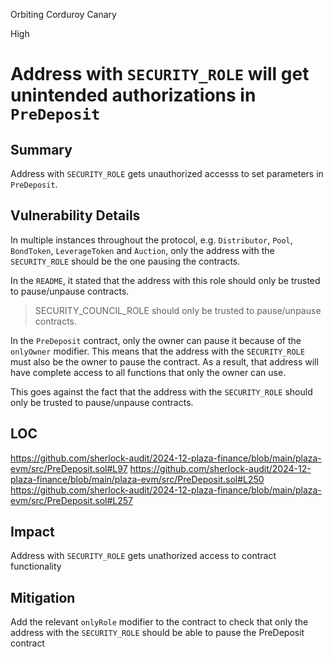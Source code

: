 Orbiting Corduroy Canary

High

# Address with `SECURITY_ROLE` will get unintended authorizations in `PreDeposit`

## Summary

Address with `SECURITY_ROLE` gets unauthorized accesss to set parameters in `PreDeposit`.

## Vulnerability Details

In multiple instances throughout the protocol, e.g. `Distributor`, `Pool`, `BondToken`, `LeverageToken` and `Auction`, only the address with the `SECURITY_ROLE` should be the one pausing the contracts.

In the `README`, it stated that the address with this role should only be trusted to pause/unpause contracts.

> SECURITY_COUNCIL_ROLE should only be trusted to pause/unpause contracts.

In the `PreDeposit` contract, only the owner can pause it because of the `onlyOwner` modifier. This means that the address with the `SECURITY_ROLE` must also be the owner to pause the contract. As a result, that address will have complete access to all functions that only the owner can use.

This goes against the fact that the address with the `SECURITY_ROLE` should only be trusted to pause/unpause contracts.

## LOC

https://github.com/sherlock-audit/2024-12-plaza-finance/blob/main/plaza-evm/src/PreDeposit.sol#L97
https://github.com/sherlock-audit/2024-12-plaza-finance/blob/main/plaza-evm/src/PreDeposit.sol#L250
https://github.com/sherlock-audit/2024-12-plaza-finance/blob/main/plaza-evm/src/PreDeposit.sol#L257

## Impact

Address with `SECURITY_ROLE` gets unathorized access to contract functionality

## Mitigation

Add the relevant `onlyRole` modifier to the contract to check that only the address with the `SECURITY_ROLE` should be able to pause the PreDeposit contract